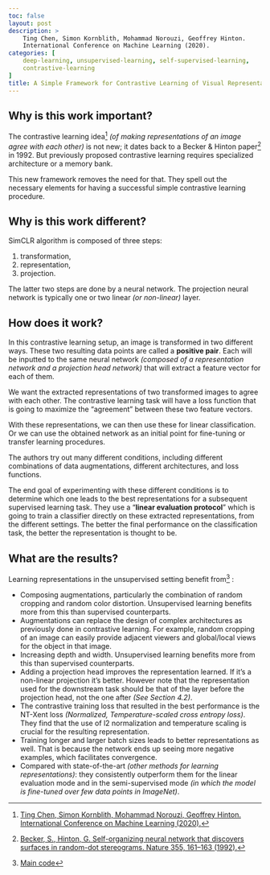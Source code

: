 ```yaml
---
toc: false
layout: post
description: >
    Ting Chen, Simon Kornblith, Mohammad Norouzi, Geoffrey Hinton.
    International Conference on Machine Learning (2020).
categories: [
    deep-learning, unsupervised-learning, self-supervised-learning,
    contrastive-learning
]
title: A Simple Framework for Contrastive Learning of Visual Representations
---
```


## Why is this work important?

The contrastive learning idea[^1] *(of making representations of an image agree
with each other)* is not new; it dates back to a Becker & Hinton paper[^2]
in 1992. But previously proposed contrastive learning requires specialized
architecture or a memory bank.

This new framework removes the need for that. They spell out the necessary
elements for having a successful simple contrastive learning procedure.

## Why is this work different?

SimCLR algorithm is composed of three steps:

1. transformation,
2. representation,
3. projection.

The latter two steps are done by a neural network. The projection neural
network is typically one or two linear *(or non-linear)* layer.

## How does it work?

In this contrastive learning setup, an image is transformed in two different
ways. These two resulting data points are called a **positive pair**. Each
will be inputted to the same neural network *(composed of a representation
network and a projection head network)* that will extract a feature vector
for each of them.

We want the extracted representations of two transformed images to agree with
each other. The contrastive learning task will have a loss function that is
going to maximize the “agreement” between these two feature vectors.

With these representations, we can then use these for linear classification. Or
we can use the obtained network as an initial point for fine-tuning or transfer
learning procedures.

The authors try out many different conditions, including different combinations
of data augmentations, different architectures, and loss functions.

The end goal of experimenting with these different conditions is to determine
which one leads to the best representations for a subsequent supervised
learning task. They use a “**linear evaluation protocol**” which is going to
train a classifier directly on these extracted representations, from the
different settings. The better the final performance on the classification
task, the better the representation is thought to be.

## What are the results?

Learning representations in the unsupervised setting benefit from[^3] :

- Composing augmentations, particularly the combination of random cropping and
random color distortion. Unsupervised learning benefits more from this than
supervised counterparts.
- Augmentations can replace the design of complex architectures as previously
done in contrastive learning. For example, random cropping of an image can
easily provide adjacent viewers and global/local views for the object in that
image.
- Increasing depth and width. Unsupervised learning benefits more from this
than supervised counterparts.
- Adding a projection head improves the representation learned. If it’s a
non-linear projection it’s better. However note that the representation used
for the downstream task should be that of the layer before the projection head,
not the one after *(See Section 4.2)*.
- The contrastive training loss that resulted in the best performance is the
NT-Xent loss *(Normalized, Temperature-scaled cross entropy loss)*. They find
that the use of l2 normalization and temperature scaling is crucial for the
resulting representation.
- Training longer and larger batch sizes leads to better representations as
well. That is because the network ends up seeing more negative examples, which
facilitates convergence.
- Compared with state-of-the-art *(other methods for learning
representations)*: they consistently outperform them for the linear evaluation
mode and in the semi-supervised mode *(in which the model is fine-tuned over
few data points in ImageNet)*.

[^1]: [Ting Chen, Simon Kornblith, Mohammad Norouzi, Geoffrey Hinton.
    International Conference on Machine Learning (2020).](https://arxiv.org/abs/2002.05709)

[^2]: [Becker, S., Hinton, G. Self-organizing neural network that discovers
    surfaces in random-dot stereograms. Nature 355, 161–163 (1992).](https://doi.org/10.1038/355161a0)

[^3]: [Main code](https://github.com/google-research/simclr)
